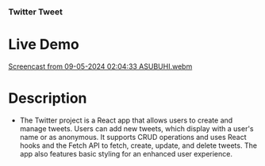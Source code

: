 ### Twitter Tweet

# Live Demo
[Screencast from 09-05-2024 02:04:33 ASUBUHI.webm](https://github.com/Felleria/Group-1-Twitter-tweet/assets/111077743/e4f4573b-1984-4924-90e8-48fba8123c6f)


# Description 

 - The Twitter project is a React app that allows users to create and manage tweets. Users can add new tweets, which display with a user's name or as anonymous. It supports CRUD operations and uses React hooks and the Fetch API to fetch, create, update, and delete tweets. The app also features basic styling for an enhanced user experience.







